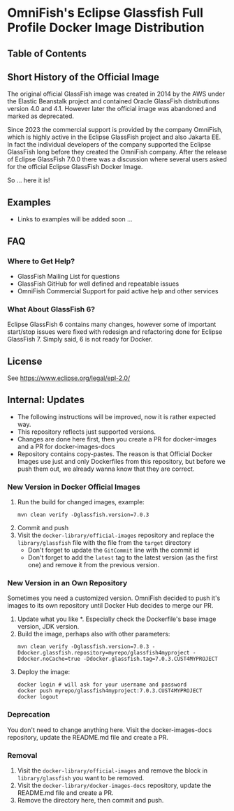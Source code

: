 # OmniFish's Eclipse Glassfish Full Profile Docker Image Distribution

## Table of Contents

## Short History of the Official Image

The original official GlassFish image was created in 2014 by the AWS under the Elastic Beanstalk project
and contained Oracle GlassFish distributions version 4.0 and 4.1. However later the official image
was abandoned and marked as deprecated.

Since 2023 the commercial support is provided by the company OmniFish, which is highly active
in the Eclipse GlassFish project and also Jakarta EE.
In fact the individual developers of the company supported the Eclipse GlassFish long before
they created the OmniFish company.
After the release of Eclipse GlassFish 7.0.0 there was a discussion where several users asked
for the official Eclipse GlassFish Docker Image.

So ... here it is!

## Examples

* Links to examples will be added soon ...

## FAQ

### Where to Get Help?

* GlassFish Mailing List for questions
* GlassFish GitHub for well defined and repeatable issues
* OmniFish Commercial Support for paid active help and other services

### What About GlassFish 6?

Eclipse GlassFish 6 contains many changes, however some of important start/stop issues were fixed
with redesign and refactoring done for Eclipse GlassFish 7. Simply said, 6 is not ready for Docker.

## License

See https://www.eclipse.org/legal/epl-2.0/

## Internal: Updates

* The following instructions will be improved, now it is rather expected way.
* This repository reflects just supported versions.
* Changes are done here first, then you create a PR for docker-images and a PR for docker-images-docs
* Repository contains copy-pastes.
  The reason is that Official Docker Images use just and only Dockerfiles from this repository,
  but before we push them out, we already wanna know that they are correct.

### New Version in Docker Official Images

1. Run the build for changed images, example:
   ```
   mvn clean verify -Dglassfish.version=7.0.3
   ```
2. Commit and push
3. Visit the `docker-library/official-images` repository and replace the `library/glassfish` file
   with the file from the `target` directory
   * Don't forget to update the `GitCommit` line with the commit id
   * Don't forget to add the `latest` tag to the latest version (as the first one) and remove it
     from the previous version.

### New Version in an Own Repository

Sometimes you need a customized version. OmniFish decided to push it's images to its own repository until Docker Hub decides to merge our PR.

1. Update what you like
   *. Especially check the Dockerfile's base image version, JDK version.
2. Build the image, perhaps also with other parameters:
   ```
   mvn clean verify -Dglassfish.version=7.0.3 -Ddocker.glassfish.repository=myrepo/glassfish4myproject -Ddocker.noCache=true -Ddocker.glassfish.tag=7.0.3.CUST4MYPROJECT
   ```
3. Deploy the image:
   ```
   docker login # will ask for your username and password
   docker push myrepo/glassfish4myproject:7.0.3.CUST4MYPROJECT
   docker logout
   ```

### Deprecation

You don't need to change anything here.
Visit the docker-images-docs repository, update the README.md file and create a PR.

### Removal

1. Visit the `docker-library/official-images` and remove the block in `library/glassfish` you want to be removed.
2. Visit the `docker-library/docker-images-docs` repository, update the README.md file and create a PR.
2. Remove the directory here, then commit and push.
